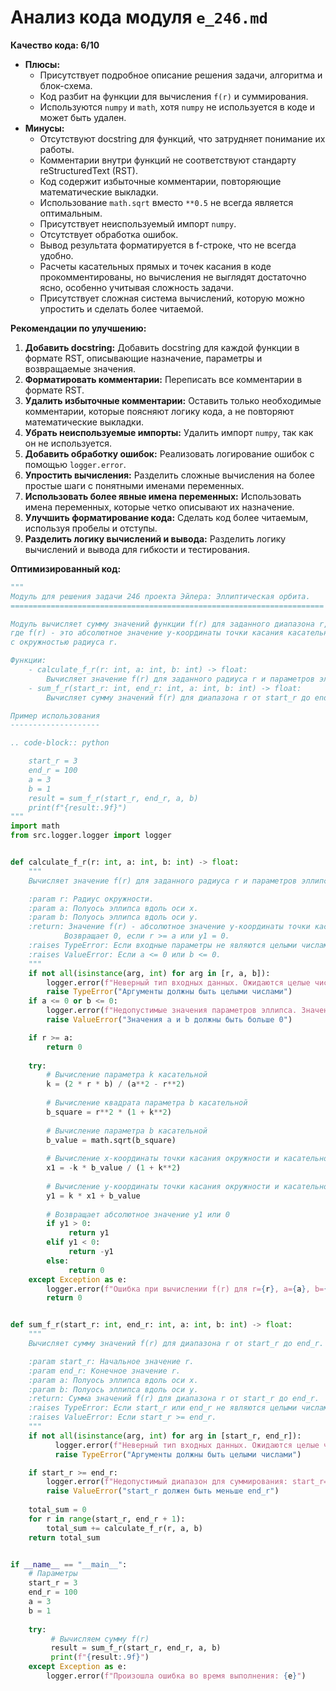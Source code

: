 # Анализ кода модуля `e_246.md`

**Качество кода: 6/10**

- **Плюсы:**
    - Присутствует подробное описание решения задачи, алгоритма и блок-схема.
    - Код разбит на функции для вычисления `f(r)` и суммирования.
    - Используются `numpy` и `math`, хотя `numpy` не используется в коде и может быть удален.
- **Минусы:**
    - Отсутствуют docstring для функций, что затрудняет понимание их работы.
    - Комментарии внутри функций не соответствуют стандарту reStructuredText (RST).
    - Код содержит избыточные комментарии, повторяющие математические выкладки.
    - Использование `math.sqrt` вместо `**0.5` не всегда является оптимальным.
    - Присутствует неиспользуемый импорт `numpy`.
    - Отсутствует обработка ошибок.
    - Вывод результата форматируется в f-строке, что не всегда удобно.
    - Расчеты касательных прямых и точек касания в коде прокомментированы, но вычисления не выглядят достаточно ясно, особенно учитывая сложность задачи.
    - Присутствует сложная система вычислений, которую можно упростить и сделать более читаемой.

**Рекомендации по улучшению:**

1.  **Добавить docstring:** Добавить docstring для каждой функции в формате RST, описывающие назначение, параметры и возвращаемые значения.
2.  **Форматировать комментарии:** Переписать все комментарии в формате RST.
3.  **Удалить избыточные комментарии:** Оставить только необходимые комментарии, которые поясняют логику кода, а не повторяют математические выкладки.
4.  **Убрать неиспользуемые импорты:** Удалить импорт `numpy`, так как он не используется.
5.  **Добавить обработку ошибок:** Реализовать логирование ошибок с помощью `logger.error`.
6.  **Упростить вычисления:** Разделить сложные вычисления на более простые шаги с понятными именами переменных.
7.  **Использовать более явные имена переменных:** Использовать имена переменных, которые четко описывают их назначение.
8.  **Улучшить форматирование кода:** Сделать код более читаемым, используя пробелы и отступы.
9.  **Разделить логику вычислений и вывода:** Разделить логику вычислений и вывода для гибкости и тестирования.

**Оптимизированный код:**

```python
"""
Модуль для решения задачи 246 проекта Эйлера: Эллиптическая орбита.
======================================================================

Модуль вычисляет сумму значений функции f(r) для заданного диапазона r,
где f(r) - это абсолютное значение y-координаты точки касания касательной прямой
с окружностью радиуса r.

Функции:
    - calculate_f_r(r: int, a: int, b: int) -> float:
        Вычисляет значение f(r) для заданного радиуса r и параметров эллипса a и b.
    - sum_f_r(start_r: int, end_r: int, a: int, b: int) -> float:
        Вычисляет сумму значений f(r) для диапазона r от start_r до end_r.

Пример использования
--------------------

.. code-block:: python

    start_r = 3
    end_r = 100
    a = 3
    b = 1
    result = sum_f_r(start_r, end_r, a, b)
    print(f"{result:.9f}")
"""
import math
from src.logger.logger import logger


def calculate_f_r(r: int, a: int, b: int) -> float:
    """
    Вычисляет значение f(r) для заданного радиуса r и параметров эллипса a и b.

    :param r: Радиус окружности.
    :param a: Полуось эллипса вдоль оси x.
    :param b: Полуось эллипса вдоль оси y.
    :return: Значение f(r) - абсолютное значение y-координаты точки касания касательной прямой с окружностью.
            Возвращает 0, если r >= a или y1 = 0.
    :raises TypeError: Если входные параметры не являются целыми числами.
    :raises ValueError: Если a <= 0 или b <= 0.
    """
    if not all(isinstance(arg, int) for arg in [r, a, b]):
        logger.error(f"Неверный тип входных данных. Ожидаются целые числа, но получено r={r}, a={a}, b={b}")
        raise TypeError("Аргументы должны быть целыми числами")
    if a <= 0 or b <= 0:
        logger.error(f"Недопустимые значения параметров эллипса. Значения a и b должны быть больше 0, но получено a={a}, b={b}")
        raise ValueError("Значения a и b должны быть больше 0")

    if r >= a:
        return 0
    
    try:
        # Вычисление параметра k касательной
        k = (2 * r * b) / (a**2 - r**2)
        
        # Вычисление квадрата параметра b касательной
        b_square = r**2 * (1 + k**2)
        
        # Вычисление параметра b касательной
        b_value = math.sqrt(b_square)
        
        # Вычисление x-координаты точки касания окружности и касательной
        x1 = -k * b_value / (1 + k**2)
        
        # Вычисление y-координаты точки касания окружности и касательной
        y1 = k * x1 + b_value
        
        # Возвращает абсолютное значение y1 или 0
        if y1 > 0:
             return y1
        elif y1 < 0:
             return -y1
        else:
             return 0
    except Exception as e:
        logger.error(f"Ошибка при вычислении f(r) для r={r}, a={a}, b={b}: {e}")
        return 0


def sum_f_r(start_r: int, end_r: int, a: int, b: int) -> float:
    """
    Вычисляет сумму значений f(r) для диапазона r от start_r до end_r.

    :param start_r: Начальное значение r.
    :param end_r: Конечное значение r.
    :param a: Полуось эллипса вдоль оси x.
    :param b: Полуось эллипса вдоль оси y.
    :return: Сумма значений f(r) для диапазона r от start_r до end_r.
    :raises TypeError: Если start_r или end_r не являются целыми числами.
    :raises ValueError: Если start_r >= end_r.
    """
    if not all(isinstance(arg, int) for arg in [start_r, end_r]):
          logger.error(f"Неверный тип входных данных. Ожидаются целые числа, но получено start_r={start_r}, end_r={end_r}")
          raise TypeError("Аргументы должны быть целыми числами")

    if start_r >= end_r:
        logger.error(f"Недопустимый диапазон для суммирования: start_r={start_r} должен быть меньше end_r={end_r}")
        raise ValueError("start_r должен быть меньше end_r")
        
    total_sum = 0
    for r in range(start_r, end_r + 1):
        total_sum += calculate_f_r(r, a, b)
    return total_sum


if __name__ == "__main__":
    # Параметры
    start_r = 3
    end_r = 100
    a = 3
    b = 1
    
    try:
         # Вычисляем сумму f(r)
         result = sum_f_r(start_r, end_r, a, b)
         print(f"{result:.9f}")
    except Exception as e:
        logger.error(f"Произошла ошибка во время выполнения: {e}")
```